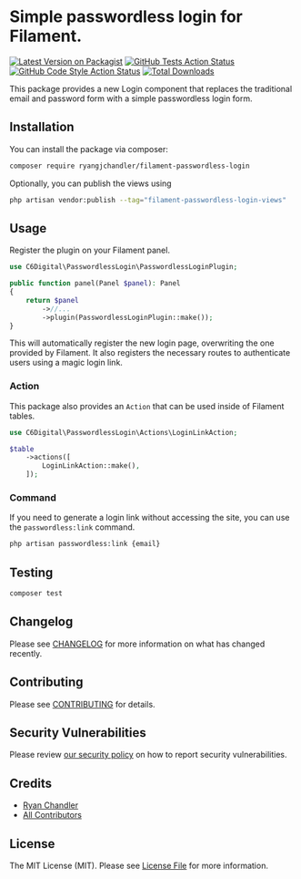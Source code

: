 # Simple passwordless login for Filament.

[![Latest Version on Packagist](https://img.shields.io/packagist/v/ryangjchandler/filament-passwordless-login.svg?style=flat-square)](https://packagist.org/packages/ryangjchandler/filament-passwordless-login)
[![GitHub Tests Action Status](https://img.shields.io/github/actions/workflow/status/ryangjchandler/filament-passwordless-login/run-tests.yml?branch=main&label=tests&style=flat-square)](https://github.com/ryangjchandler/filament-passwordless-login/actions?query=workflow%3Arun-tests+branch%3Amain)
[![GitHub Code Style Action Status](https://img.shields.io/github/actions/workflow/status/ryangjchandler/filament-passwordless-login/fix-php-code-style-issues.yml?branch=main&label=code%20style&style=flat-square)](https://github.com/ryangjchandler/filament-passwordless-login/actions?query=workflow%3A"Fix+PHP+code+style+issues"+branch%3Amain)
[![Total Downloads](https://img.shields.io/packagist/dt/ryangjchandler/filament-passwordless-login.svg?style=flat-square)](https://packagist.org/packages/ryangjchandler/filament-passwordless-login)

This package provides a new Login component that replaces the traditional email and password form with a simple passwordless login form.

## Installation

You can install the package via composer:

```bash
composer require ryangjchandler/filament-passwordless-login
```

Optionally, you can publish the views using

```bash
php artisan vendor:publish --tag="filament-passwordless-login-views"
```

## Usage

Register the plugin on your Filament panel.

```php
use C6Digital\PasswordlessLogin\PasswordlessLoginPlugin;

public function panel(Panel $panel): Panel
{
    return $panel
        ->//...
        ->plugin(PasswordlessLoginPlugin::make());
}
```

This will automatically register the new login page, overwriting the one provided by Filament. It also registers the necessary routes to authenticate users using a magic login link.

### Action

This package also provides an `Action` that can be used inside of Filament tables.

```php
use C6Digital\PasswordlessLogin\Actions\LoginLinkAction;

$table
    ->actions([
        LoginLinkAction::make(),
    ]);
```

### Command

If you need to generate a login link without accessing the site, you can use the `passwordless:link` command.

```sh
php artisan passwordless:link {email}
```

## Testing

```bash
composer test
```

## Changelog

Please see [CHANGELOG](CHANGELOG.md) for more information on what has changed recently.

## Contributing

Please see [CONTRIBUTING](.github/CONTRIBUTING.md) for details.

## Security Vulnerabilities

Please review [our security policy](../../security/policy) on how to report security vulnerabilities.

## Credits

- [Ryan Chandler](https://github.com/ryangjchandler)
- [All Contributors](../../contributors)

## License

The MIT License (MIT). Please see [License File](LICENSE.md) for more information.
